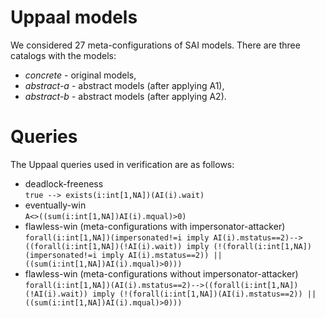 # Uppaal models

We considered 27 meta-configurations of SAI models.
There are three catalogs with the models:
* *concrete* - original models,
* *abstract-a* - abstract models (after applying A1),
* *abstract-b* - abstract models (after applying A2).


# Queries

The Uppaal queries used in verification are as follows:
* deadlock-freeness  
`true --> exists(i:int[1,NA])(AI(i).wait)`
* eventually-win  
`A<>((sum(i:int[1,NA])AI(i).mqual)>0)`
* flawless-win (meta-configurations with impersonator-attacker)  
`forall(i:int[1,NA])(impersonated!=i imply AI(i).mstatus==2)-->((forall(i:int[1,NA])(!AI(i).wait)) imply (!(forall(i:int[1,NA])(impersonated!=i imply AI(i).mstatus==2)) || ((sum(i:int[1,NA])AI(i).mqual)>0)))`
* flawless-win (meta-configurations without impersonator-attacker)  
`forall(i:int[1,NA])(AI(i).mstatus==2)-->((forall(i:int[1,NA])(!AI(i).wait)) imply (!(forall(i:int[1,NA])(AI(i).mstatus==2)) || ((sum(i:int[1,NA])AI(i).mqual)>0)))`
